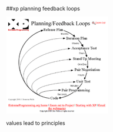 <!-- .slide: data-background="resources/footer.svg" data-background-size="contain" data-background-position="bottom"  -->

##xp planning feedback loops

<a href="http://www.extremeprogramming.org/map/loops.html" >
  <img class="plain" height="55%" width="55%" src="resources/xp-01-01.png" />
</a>

<aside class="notes">
  <p>
    values lead to principles
  </p>
</aside>

<br/>
<br/>
<br/>
<br/>
<br/>
<br/>
<br/>
<br/>
